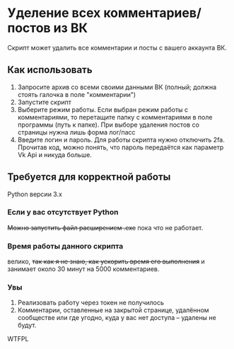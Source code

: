 # Уделение всех комментариев/постов из ВК
Скрипт может удалить все комментарии и посты с вашего аккаунта ВК.

## Как использовать
1) Запросите архив со всеми своими данными ВК (полный; должна стоять галочка в поле "комментарии")
2) Запустите скрипт
3) Выберите режим работы. Если выбран режим работы с комментариями, то перетащите папку с комментариями в поле программы (путь к папке). При выборе удаления постов со страницы нужна лишь форма лог/пасс
4) Введите логин и пароль. Для работы скрипта нужно отключить 2fa. Прочитав код, можно понять, что пароль передаётся как параметр Vk Api и никуда больше.

## Требуется для корректной работы
Python версии 3.x

### Если у вас отсутствует Python
<s>Можно запустить файл расширением .exe</s> пока что не работает. 

### Время работы данного скрипта
велико, <s>так как я не знаю, как ускорить время его выполнения</s> и занимает около 30 минут на 5000 комментариев. 

### Увы
1) Реализовать работу через токен не получилось
2) Комментарии, оставленные на закрытой странице, удалённом сообществе или где угодно, куда у вас нет доступа – удалены не будут. 

<a href="http://www.wtfpl.net/"><img
       src="http://www.wtfpl.net/wp-content/uploads/2012/12/wtfpl-badge-4.png"
       width="80" height="15" alt="WTFPL" /></a>
